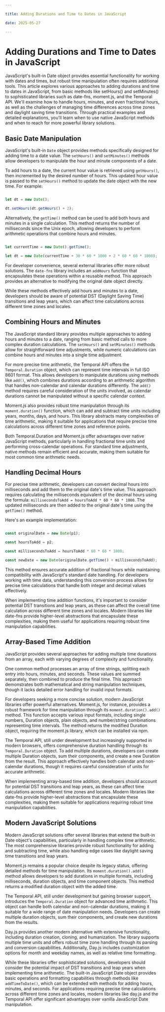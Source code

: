 ```yaml
---

title: Adding Durations and Time to Dates in JavaScript

date: 2025-05-27

---
```



# Adding Durations and Time to Dates in JavaScript

JavaScript's built-in Date object provides essential functionality for working with dates and times, but robust time manipulation often requires additional tools. This article explores various approaches to adding durations and time to dates in JavaScript, from basic methods like setHours() and setMinutes() to sophisticated libraries such as date-fns, moment.js, and the Temporal API. We'll examine how to handle hours, minutes, and even fractional hours, as well as the challenges of managing time differences across time zones and daylight saving time transitions. Through practical examples and detailed explanations, you'll learn when to use native JavaScript methods and when to reach for more powerful library solutions.


## Basic Date Manipulation

JavaScript's built-in `Date` object provides methods specifically designed for adding time to a date value. The `setHours()` and `setMinutes()` methods allow developers to manipulate the hour and minute components of a date.

To add hours to a date, the current hour value is retrieved using `getHours()`, then incremented by the desired number of hours. This updated hour value is passed to the `setHours()` method to update the date object with the new time. For example:

```javascript

let dt = new Date();

dt.setHours(dt.getHours() + 2);

```

Alternatively, the `getTime()` method can be used to add both hours and minutes in a single calculation. This method returns the number of milliseconds since the Unix epoch, allowing developers to perform arithmetic operations that combine hours and minutes.

```javascript

let currentTime = new Date().getTime();

let dt = new Date(currentTime + 30 * 60 * 1000 + 2 * 60 * 60 * 1000);

```

For developer convenience, several external libraries offer more robust solutions. The `date-fns` library includes an `addHours` function that encapsulates these operations within a reusable method. This approach provides an alternative to modifying the original date object directly.

While these methods effectively add hours and minutes to a date, developers should be aware of potential DST (Daylight Saving Time) transitions and leap years, which can affect time calculations across different time zones and locales.


## Combining Hours and Minutes

The JavaScript standard library provides multiple approaches to adding hours and minutes to a date, ranging from basic method calls to more complex duration calculations. The `setHours()` and `setMinutes()` methods allow for straightforward time adjustments, while numeric calculations can combine hours and minutes into a single time adjustment.

For more precise time arithmetic, the Temporal API offers the `Temporal.Duration` object, which can represent time intervals in full ISO 8601 format. This allows developers to manipulate durations using methods like `add()`, which combines durations according to an arithmetic algorithm that handles non-calendar and calendar durations differently. The `add()` method requires careful consideration of the units involved, as calendar durations cannot be manipulated without a specific calendar context.

Moment.js also provides robust time manipulation through its `moment.duration()` function, which can add and subtract time units including years, months, days, and hours. This library abstracts many complexities of time arithmetic, making it suitable for applications that require precise time calculations across different time zones and reference points.

Both Temporal.Duration and Moment.js offer advantages over native JavaScript methods, particularly in handling fractional time units and performing cross-calendar operations. For standard time adjustments, native methods remain efficient and accurate, making them suitable for most common time arithmetic needs.


## Handling Decimal Hours

For precise time arithmetic, developers can convert decimal hours into milliseconds and add them to the original date's time value. This approach requires calculating the milliseconds equivalent of the decimal hours using the formula: `millisecondsToAdd = hoursToAdd * 60 * 60 * 1000`. The updated milliseconds are then added to the original date's time using the `getTime()` method.

Here's an example implementation:

```javascript

const originalDate = new Date(p1);

const hoursToAdd = p2;

const millisecondsToAdd = hoursToAdd * 60 * 60 * 1000;

const newDate = new Date(originalDate.getTime() + millisecondsToAdd);

```

This method ensures accurate addition of fractional hours while maintaining compatibility with JavaScript's standard date handling. For developers working with time data, understanding this conversion process allows for precise time calculations that handle both integer and decimal values effectively.

When implementing time addition functions, it's important to consider potential DST transitions and leap years, as these can affect the overall time calculation across different time zones and locales. Modern libraries like date-fns provide higher-level abstractions that encapsulate these complexities, making them useful for applications requiring robust time manipulation capabilities.


## Array-Based Time Addition

JavaScript provides several approaches for adding multiple time durations from an array, each with varying degrees of complexity and functionality.

One common method processes an array of time strings, splitting each entry into hours, minutes, and seconds. These values are summed separately, then combined to produce the final time. This approach demonstrates both mathematical and string manipulation techniques, though it lacks detailed error handling for invalid input formats.

For developers seeking a more concise solution, modern JavaScript libraries offer powerful alternatives. Moment.js, for instance, provides a robust framework for time manipulation through its `moment.duration().add()` method. This function accepts various input formats, including single numbers, Duration objects, plain objects, and number/string combinations representing time intervals. The method returns the modified Duration object, requiring the moment.js library, which can be installed via npm.

The Temporal API, still under development but increasingly supported in modern browsers, offers comprehensive duration handling through its `Temporal.Duration` object. To add multiple durations, developers can create multiple Duration objects, sum their components, and create a new Duration from the result. This approach effectively handles both calendar and non-calendar durations, though it requires careful consideration of units for accurate arithmetic.

When implementing array-based time addition, developers should account for potential DST transitions and leap years, as these can affect time calculations across different time zones and locales. Modern libraries like date-fns provide higher-level abstractions that encapsulate these complexities, making them suitable for applications requiring robust time manipulation capabilities.


## Modern JavaScript Solutions

Modern JavaScript solutions offer several libraries that extend the built-in Date object's capabilities, particularly in handling complex time arithmetic. The most comprehensive libraries provide robust functionality for adding and subtracting time, while also handling edge cases like daylight saving time transitions and leap years.

Moment.js remains a popular choice despite its legacy status, offering detailed methods for time manipulation. Its `moment.duration().add()` method allows developers to add durations in multiple formats, including milliseconds, duration objects, and time component objects. This method returns a modified duration object with the added time.

The Temporal API, still under development but gaining browser support, introduces the `Temporal.Duration` object for advanced time arithmetic. This object can handle both calendar and non-calendar durations, making it suitable for a wide range of date manipulation needs. Developers can create multiple duration objects, sum their components, and create new durations from the results.

Day.js provides another modern alternative with extensive functionality, including duration creation, cloning, and humanization. The library supports multiple time units and offers robust time zone handling through its parsing and conversion capabilities. Additionally, Day.js includes customization options for month and weekday names, as well as relative time formatting.

While these libraries offer sophisticated solutions, developers should consider the potential impact of DST transitions and leap years when implementing time arithmetic. The built-in JavaScript Date object provides basic operations and formatting capabilities through methods like `addTimeToDate()`, which can be extended with methods for adding hours, minutes, and seconds. For applications requiring precise time calculations across different time zones and locales, modern libraries like day.js and the Temporal API offer significant advantages over vanilla JavaScript Date manipulation.

